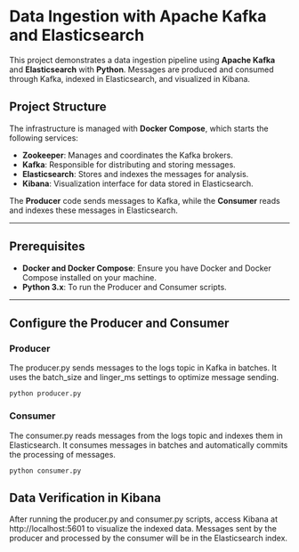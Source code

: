 # Data Ingestion  with Apache Kafka and Elasticsearch

This project demonstrates a data ingestion pipeline using **Apache Kafka** and **Elasticsearch** with **Python**. Messages are produced and consumed through Kafka, indexed in Elasticsearch, and visualized in Kibana.

## Project Structure

The infrastructure is managed with **Docker Compose**, which starts the following services:

- **Zookeeper**: Manages and coordinates the Kafka brokers.
- **Kafka**: Responsible for distributing and storing messages.
- **Elasticsearch**: Stores and indexes the messages for analysis.
- **Kibana**: Visualization interface for data stored in Elasticsearch.

The **Producer** code sends messages to Kafka, while the **Consumer** reads and indexes these messages in Elasticsearch.

---

## Prerequisites

- **Docker and Docker Compose**: Ensure you have Docker and Docker Compose installed on your machine.
- **Python 3.x**: To run the Producer and Consumer scripts.

---

## Configure the Producer and Consumer

### Producer
The producer.py sends messages to the logs topic in Kafka in batches.
It uses the batch_size and linger_ms settings to optimize message sending.
````
python producer.py
````

### Consumer
The consumer.py reads messages from the logs topic and indexes them in Elasticsearch. It consumes messages in batches and automatically commits the processing of messages.

````
python consumer.py
````

## Data Verification in Kibana
After running the producer.py and consumer.py scripts, access Kibana at http://localhost:5601 to visualize the indexed data. Messages sent by the producer and processed by the consumer will be in the Elasticsearch index.

